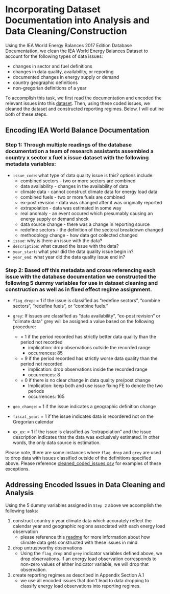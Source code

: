 # Incorporating Dataset Documentation into Analysis and Data Cleaning/Construction

Using the IEA World Energy Balances 2017 Edition Database Documentation, we clean the IEA World Energy Balances Dataset to account for the following types of data issues:
* changes in sector and fuel definitions 
* changes in data quality, availability, or reporting
* documented changes in energy supply or demand
* country geographic definitions
* non-gregorian definitions of a year

To accomplish this task, we first read the documentation and encoded the relevant issues into this [dataset](https://gitlab.com/ClimateImpactLab/Impacts/energy-code-release/blob/master/0_make_dataset/coded_issues/cleaned_coded_issues.csv). Then, using these coded issues, we cleaned the dataset and constructed reporting regimes. Below, I will outline both of these steps. 

## Encoding IEA World Balance Documentation

### Step 1: Through multiple readings of the database documentation a team of research assistants assembled a country x sector x fuel x issue dataset with the following metadata variables:
* `issue_code`: what type of data quality issue is this? options include:
    * combined sectors - two or more sectors are combined
    * data availability - changes in the availability of data
    * climate data - cannot construct climate data for energy load data
    * combined fuels - two or more fuels are combined
    * ex-post revision - data was changed after it was originally reported
    * extrapolation - data was estimated in some way
    * real anomaly - an event occured which presumably causing an energy supply or demand shock
    * data source change - there was a change in reporting source
    * redefine sectors - the definition of the sectoral breakdown changed
    * methodology change - how data got collected changed
* `issue`: why is there an issue with the data? 
* `description`: what caused the issue with the data?
* `year_start`: what year did the data quality issue begin in?
* `year_end`: what year did the data quality issue end in?

### Step 2: Based off this metadata and cross referencing each issue with the database documentation we constructed the following 5 dummy variables for use in dataset cleaning and construction as well as in fixed effect regime assignment. 
* `flag_drop`: = 1 if the issue is classified as “redefine sectors”, “combine sectors”, “redefine fuels”, or “combine fuels.” 
* `grey`: If issues are classified as “data availability”, “ex-post revision” or "climate data" grey will be assigned a value based on the following procedure: 
    * = 1 if the period recorded has strictly better data quality than the period not recorded
        * implication: drop observations outside the recorded range
        * occurrences: 85
    * = 9 if the period recorded has strictly worse data quality than the period not recorded
        * implication: drop observations inside the recorded range
        * occurrences: 8
    * = 0 if there is no clear change in data quality pre/post change
        * Implication: keep both and use issue fixing FE to denote the two periods
        * occurrences: 165

* `geo_change`: = 1 if the issue indicates a geographic definition change
* `fiscal_year`: = 1 if the issue indicates data is recordered not on the Gregorian calendar
* `ex_ex`: = 1 if the issue is classified as “extrapolation” and the issue description indicates that the data was exclusively estimated. In other words, the only data source is estimation. 

Please note, there are some instances where `flag_drop` and `grey` are used to drop data with issues classified outside of the definitions specified above. Please reference [cleaned_coded_issues.csv](https://gitlab.com/ClimateImpactLab/Impacts/energy-code-release/blob/master/0_make_dataset/coded_issues/cleaned_coded_issues.csv) for examples of these exceptions.

## Addressing Encoded Issues in Data Cleaning and Analysis

Using the 5 dummy variables assigned in `Step 2` above we accomplish the following tasks:
1. construct country x year climate data which accurately reflect the calendar year and geographic regions associated with each energy load observation
    * please reference this [readme](https://gitlab.com/ClimateImpactLab/Impacts/energy-code-release/blob/master/0_make_dataset/climate/README.md) for more information about how climate data gets constructed with these issues in mind
2. drop untrustworthy observations
    * Using the `flag_drop` and `grey` indicator variables defined above, we drop observations. If an energy load observation corresponds to non-zero values of either indicator variable, we will drop that observation.
3. create reporting regimes as described in Appendix Section A.1
    * we use all encoded issues that don't lead to data dropping to classify energy load observations into reporting regimes.


